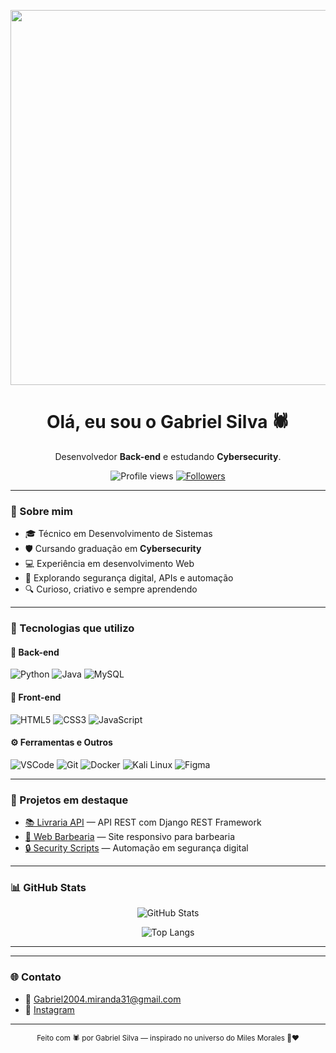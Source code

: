 <p align="center">
  <img src="https://media.giphy.com/media/v1.Y2lkPTc5MGI3NjExZDk2ZTh6bHpnMHVzZWl3aWFzZmlweGJuMXdsaXhuZzZ3b2Yyd2cxaiZlcD12MV9pbnRlcm5hbF9naWZfYnlfaWQmY3Q9Zw/1qiywDYLLAk3jpDBaE/giphy.gif" width="600"/>
</p>

<h1 align="center">Olá, eu sou o Gabriel Silva 🕷️</h1>

<p align="center">
Desenvolvedor <strong>Back-end</strong> e estudando <strong>Cybersecurity</strong>.
</p>

<p align="center">
  <img src="https://komarev.com/ghpvc/?username=Gabriel-sillva&color=red&style=flat-square" alt="Profile views"/>
  <a href="https://github.com/Gabriel-sillva?tab=followers">
    <img src="https://img.shields.io/github/followers/Gabriel-sillva?label=Seguidores&style=flat-square&color=red" alt="Followers"/>
  </a>
</p>

---

### 🧠 Sobre mim

- 🎓 Técnico em Desenvolvimento de Sistemas  
- 🛡️ Cursando graduação em **Cybersecurity**
- 💻 Experiência em desenvolvimento Web
- 🧪 Explorando segurança digital, APIs e automação
- 🔍 Curioso, criativo e sempre aprendendo

---

### 🚀 Tecnologias que utilizo

#### 🔧 Back-end

![Python](https://img.shields.io/badge/Python-000000?style=for-the-badge&logo=python&logoColor=red)
![Java](https://img.shields.io/badge/Java-000000?style=for-the-badge&logo=java&logoColor=red)
![MySQL](https://img.shields.io/badge/MySQL-000000?style=for-the-badge&logo=mysql&logoColor=red)

#### 🎨 Front-end

![HTML5](https://img.shields.io/badge/HTML5-000000?style=for-the-badge&logo=html5&logoColor=red)
![CSS3](https://img.shields.io/badge/CSS3-000000?style=for-the-badge&logo=css3&logoColor=red)
![JavaScript](https://img.shields.io/badge/JavaScript-000000?style=for-the-badge&logo=javascript&logoColor=red)

#### ⚙️ Ferramentas e Outros

![VSCode](https://img.shields.io/badge/VS%20Code-000000?style=for-the-badge&logo=visualstudiocode&logoColor=red)
![Git](https://img.shields.io/badge/Git-000000?style=for-the-badge&logo=git&logoColor=red)
![Docker](https://img.shields.io/badge/Docker-000000?style=for-the-badge&logo=docker&logoColor=red)
![Kali Linux](https://img.shields.io/badge/Kali_Linux-000000?style=for-the-badge&logo=kalilinux&logoColor=red)
![Figma](https://img.shields.io/badge/Figma-000000?style=for-the-badge&logo=figma&logoColor=red)

---

### 📂 Projetos em destaque

- [📚 Livraria API](https://github.com/Gabriel-sillva/livraria) — API REST com Django REST Framework  
- [💈 Web Barbearia](https://github.com/Gabriel-sillva/web_barbearia) — Site responsivo para barbearia  
- [🔒 Security Scripts](https://github.com/Gabriel-sillva/security-scripts) — Automação em segurança digital  

---

### 📊 GitHub Stats

<p align="center">
  <img src="https://github-readme-stats.vercel.app/api?username=Gabriel-sillva&show_icons=true&theme=dark&hide_border=false" alt="GitHub Stats"/>
</p>

<p align="center">
  <img src="https://github-readme-stats.vercel.app/api/top-langs/?username=Gabriel-sillva&layout=compact&theme=dark&hide_border=false" alt="Top Langs"/>
</p>

---



---

### 🌐 Contato

- 📧 Gabriel2004.miranda31@gmail.com  
- 📸 [Instagram](https://www.instagram.com/biel_sillva11/)

---

<p align="center">
  <sub>Feito com 🕷️ por Gabriel Silva — inspirado no universo do Miles Morales 🖤❤️</sub>
</p>

